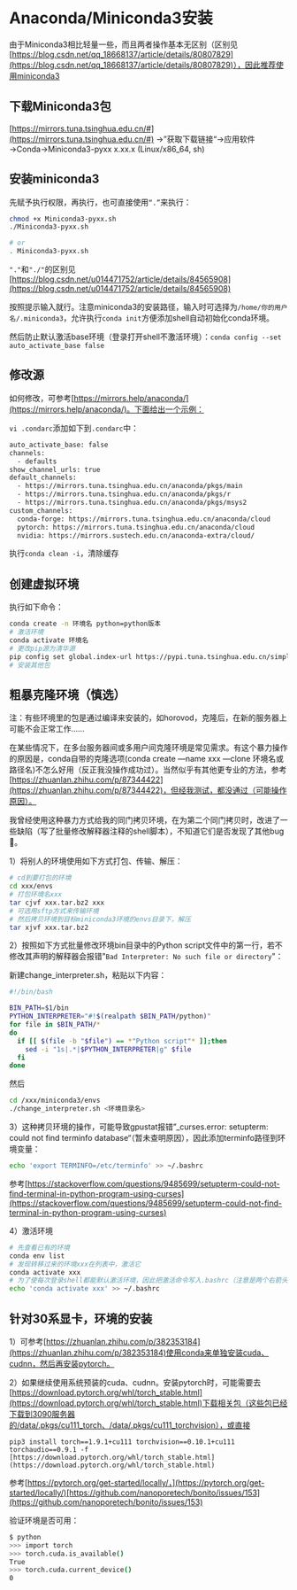 # Anaconda/Miniconda3安装

<!--
Tags: 所有用户可食用
category: 环境配置
create_date: October 2, 2021 3:00 PM
description: 安装环境的基操
-->

由于Miniconda3相比轻量一些，而且两者操作基本无区别（区别见[https://blog.csdn.net/qq_18668137/article/details/80807829](https://blog.csdn.net/qq_18668137/article/details/80807829)），因此推荐使用miniconda3

## 下载Miniconda3包

[https://mirrors.tuna.tsinghua.edu.cn/#](https://mirrors.tuna.tsinghua.edu.cn/#) →”获取下载链接“→应用软件→Conda→Miniconda3-pyxx x.xx.x (Linux/x86_64, sh)

## 安装miniconda3

先赋予执行权限，再执行，也可直接使用`“.”`来执行：

```bash
chmod +x Miniconda3-pyxx.sh
./Miniconda3-pyxx.sh

# or
. Miniconda3-pyxx.sh
```

`"."`和`"./"`的区别见[https://blog.csdn.net/u014471752/article/details/84565908](https://blog.csdn.net/u014471752/article/details/84565908)

按照提示输入就行。注意miniconda3的安装路径，输入时可选择为`/home/你的用户名/.miniconda3`，允许执行`conda init`方便添加shell自动初始化conda环境。

然后防止默认激活base环境（登录打开shell不激活环境）：`conda config --set auto_activate_base false`

## 修改源

如何修改，可参考[https://mirrors.help/anaconda/](https://mirrors.help/anaconda/)。下面给出一个示例：

`vi .condarc`添加如下到`.condarc`中：

```bash
auto_activate_base: false
channels:
  - defaults
show_channel_urls: true
default_channels:
  - https://mirrors.tuna.tsinghua.edu.cn/anaconda/pkgs/main
  - https://mirrors.tuna.tsinghua.edu.cn/anaconda/pkgs/r
  - https://mirrors.tuna.tsinghua.edu.cn/anaconda/pkgs/msys2
custom_channels:
  conda-forge: https://mirrors.tuna.tsinghua.edu.cn/anaconda/cloud
  pytorch: https://mirrors.tuna.tsinghua.edu.cn/anaconda/cloud
  nvidia: https://mirrors.sustech.edu.cn/anaconda-extra/cloud/
```

执行`conda clean -i`，清除缓存

## 创建虚拟环境

执行如下命令：

```bash
conda create -n 环境名 python=python版本
# 激活环境
conda activate 环境名
# 更改pip源为清华源
pip config set global.index-url https://pypi.tuna.tsinghua.edu.cn/simple
# 安装其他包
```

## 粗暴克隆环境（慎选）

注：有些环境里的包是通过编译来安装的，如horovod，克隆后，在新的服务器上可能不会正常工作……

在某些情况下，在多台服务器间或多用户间克隆环境是常见需求。有这个暴力操作的原因是，conda自带的克隆选项(conda create —name  xxx —clone 环境名或路径名)不怎么好用（反正我没操作成功过）。当然似乎有其他更专业的方法，参考[https://zhuanlan.zhihu.com/p/87344422](https://zhuanlan.zhihu.com/p/87344422)，但经我测试，都没通过（可能操作原因）。

我曾经使用这种暴力方式给我的同门拷贝环境，在为第二个同门拷贝时，改进了一些缺陷（写了批量修改解释器注释的shell脚本），不知道它们是否发现了其他bug 🤣。

1）将别人的环境使用如下方式打包、传输、解压：

```bash
# cd到要打包的环境
cd xxx/envs
# 打包环境名xxx
tar cjvf xxx.tar.bz2 xxx
# 可选用sftp方式来传输环境
# 然后拷贝环境到目标miniconda3环境的envs目录下，解压
tar xjvf xxx.tar.bz2
```

2）按照如下方式批量修改环境bin目录中的Python script文件中的第一行，若不修改其声明的解释器会报错"`Bad Interpreter: No such file or directory`"：

新建change_interpreter.sh，粘贴以下内容：

```bash
#!/bin/bash

BIN_PATH=$1/bin
PYTHON_INTERPRETER="#!$(realpath $BIN_PATH/python)"
for file in $BIN_PATH/*
do
  if [[ $(file -b "$file") == *"Python script"* ]];then
    sed -i "1s|.*|$PYTHON_INTERPRETER|g" $file
  fi
done
```

然后

```bash
cd /xxx/miniconda3/envs
./change_interpreter.sh <环境目录名>
```

3）这种拷贝环境的操作，可能导致gpustat报错”_curses.error: setupterm: could not find terminfo database“（暂未查明原因），因此添加terminfo路径到环境变量：

```bash
echo 'export TERMINFO=/etc/terminfo' >> ~/.bashrc
```

参考[https://stackoverflow.com/questions/9485699/setupterm-could-not-find-terminal-in-python-program-using-curses](https://stackoverflow.com/questions/9485699/setupterm-could-not-find-terminal-in-python-program-using-curses)

4）激活环境

```bash
# 先查看已有的环境
conda env list
# 发现转移过来的环境xxx在列表中，激活它
conda activate xxx
# 为了使每次登录shell都能默认激活环境，因此把激活命令写入.bashrc（注意是两个右箭头）
echo 'conda activate xxx' >> ~/.bashrc
```

## 针对30系显卡，环境的安装

1）可参考[https://zhuanlan.zhihu.com/p/382353184](https://zhuanlan.zhihu.com/p/382353184)使用conda来单独安装cuda、cudnn，然后再安装pytorch。

2）如果继续使用系统预装的cuda、cudnn。安装pytorch时，可能需要去[https://download.pytorch.org/whl/torch_stable.html](https://download.pytorch.org/whl/torch_stable.html)下载相关包（这些包已经下载到3090服务器的/data/.pkgs/cu111_torch、/data/.pkgs/cu111_torchvision），或直接

`pip3 install torch==1.9.1+cu111 torchvision==0.10.1+cu111 torchaudio==0.9.1 -f [https://download.pytorch.org/whl/torch_stable.html](https://download.pytorch.org/whl/torch_stable.html)`

参考[https://pytorch.org/get-started/locally/，](https://pytorch.org/get-started/locally/)[https://github.com/nanoporetech/bonito/issues/153](https://github.com/nanoporetech/bonito/issues/153)

验证环境是否可用：

```bash
$ python
>>> import torch
>>> torch.cuda.is_available()
True
>>> torch.cuda.current_device()
0
```
<!--Valine-->